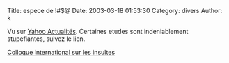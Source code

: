 Title: espece de !#$@
Date: 2003-03-18 01:53:30
Category: divers
Author: k

Vu sur [Yahoo Actualités](http://fr.news.yahoo.com).
Certaines etudes sont indeniablement stupefiantes, suivez le lien.

[Colloque international sur les insultes](http://fr.news.yahoo.com/030314/202/33hmj.html)
